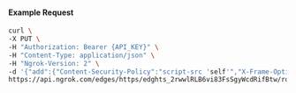 <!-- Code generated for API Clients. DO NOT EDIT. -->

#### Example Request

```bash
curl \
-X PUT \
-H "Authorization: Bearer {API_KEY}" \
-H "Content-Type: application/json" \
-H "Ngrok-Version: 2" \
-d '{"add":{"Content-Security-Policy":"script-src 'self'","X-Frame-Options":"DENY"},"enabled":true}' \
https://api.ngrok.com/edges/https/edghts_2rwwlRLB6vi83FsSgyWcdRifBtw/routes/edghtsrt_2rwwlTnPUfOqiWsvusAr8gDsoX0/response_headers
```

